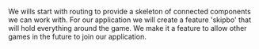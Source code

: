 We wills start with routing to provide a skeleton of connected components we can work with.
For our application we will create a feature 'skipbo' that will hold everything around the game.
We make it a feature to allow other games in the future to join our application.

